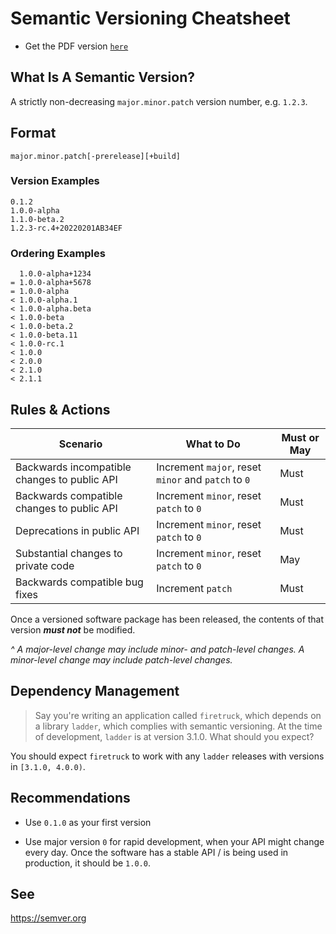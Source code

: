 # Semantic Versioning Cheatsheet

- Get the PDF version [`here`](https://github.com/aafulei/semantic-versioning/raw/main/semantic-versioning-cheatsheet.pdf)

## What Is A Semantic Version?

A strictly non-decreasing `major.minor.patch` version number, e.g. `1.2.3`.

## Format

```
major.minor.patch[-prerelease][+build]
```

### Version Examples

```
0.1.2
1.0.0-alpha
1.1.0-beta.2
1.2.3-rc.4+20220201AB34EF
```

### Ordering Examples

```
  1.0.0-alpha+1234
= 1.0.0-alpha+5678
= 1.0.0-alpha
< 1.0.0-alpha.1
< 1.0.0-alpha.beta
< 1.0.0-beta
< 1.0.0-beta.2
< 1.0.0-beta.11
< 1.0.0-rc.1
< 1.0.0
< 2.0.0
< 2.1.0
< 2.1.1
```

## Rules & Actions

| Scenario                                     | What to Do                                          | Must or May |
| -------------------------------------------- | --------------------------------------------------- | ----------- |
| Backwards incompatible changes to public API | Increment `major`, reset `minor` and `patch` to `0` | Must        |
| Backwards compatible changes to public API   | Increment `minor`, reset `patch` to `0`             | Must        |
| Deprecations in public API                   | Increment `minor`, reset `patch` to `0`             | Must        |
| Substantial changes to private code          | Increment `minor`, reset `patch` to `0`             | May         |
| Backwards compatible bug fixes               | Increment `patch`                                   | Must        |

Once a versioned software package has been released, the contents of that version ***must not*** be modified.

*^ A major-level change may include minor- and patch-level changes. A minor-level change may include patch-level changes.*

## Dependency Management

> Say you're writing an application called `firetruck`, which depends on a library `ladder`, which complies with semantic versioning. At the time of development, `ladder` is at version 3.1.0. What should you expect?

You should expect `firetruck` to work with any `ladder` releases with versions in `[3.1.0, 4.0.0)`.

## Recommendations

- Use `0.1.0` as your first version

- Use major version `0` for rapid development, when your API might change every day. Once the software has a stable API / is being used in production, it should be `1.0.0`.

## See

https://semver.org
